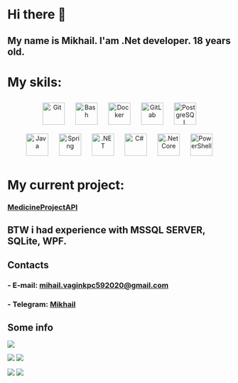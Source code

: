 # Hi there 👋
## My name is Mikhail. I'am .Net developer. 18 years old.
# My skils: 
<div align="center">
  <a href="https://github.com/" target="_blank"><img style="margin: 10px" src="https://profilinator.rishav.dev/skills-assets/git-scm-icon.svg" alt="Git" height="50" /></a>  
  <a href="https://www.gnu.org/software/bash/" target="_blank"><img style="margin: 10px" src="https://profilinator.rishav.dev/skills-assets/gnu_bash-icon.svg" alt="Bash" height="50" /></a>  
  <a href="https://www.docker.com/" target="_blank"><img style="margin: 10px" src="https://profilinator.rishav.dev/skills-assets/docker-original-wordmark.svg" alt="Docker" height="50" /></a>  
  <a href="https://about.gitlab.com/" target="_blank"><img style="margin: 10px" src="https://profilinator.rishav.dev/skills-assets/gitlab.svg" alt="GitLab" height="50" /></a>  
  <a href="https://www.postgresql.org/" target="_blank"><img style="margin: 10px" src="https://profilinator.rishav.dev/skills-assets/postgresql-original-wordmark.svg" alt="PostgreSQL" height="50" /></a>
</div>
<div align="center">
  <a href="https://www.java.com/" target="_blank"><img style="margin: 10px" src="https://profilinator.rishav.dev/skills-assets/java-original-wordmark.svg" alt="Java" height="50" /></a>
  <a href="https://docs.spring.io/spring-framework/docs/3.0.x/reference/expressions.html#:~:text=The%20Spring%20Expression%20Language%20(SpEL,and%20basic%20string%20templating%20functionality." target="_blank"><img style="margin: 10px" src="https://profilinator.rishav.dev/skills-assets/springio-icon.svg" alt="Spring" height="50" /></a>  
  <a href="https://dotnet.microsoft.com/download/dotnet-framework" target="_blank"><img style="margin: 10px" src="https://profilinator.rishav.dev/skills-assets/dot-net-original-wordmark.svg" alt=".NET" height="50" /></a>  
  <a href="https://docs.microsoft.com/en-us/dotnet/csharp/" target="_blank"><img style="margin: 10px" src="https://profilinator.rishav.dev/skills-assets/csharp-original.svg" alt="C#" height="50" /></a>  
  <a href="https://dotnet.microsoft.com/download" target="_blank"><img style="margin: 10px" src="https://profilinator.rishav.dev/skills-assets/dotnetcore.png" alt=".Net Core" height="50" /></a>  
  <a href="https://docs.microsoft.com/en-us/powershell/" target="_blank"><img style="margin: 10px" src="https://profilinator.rishav.dev/skills-assets/powershell.png" alt="PowerShell" height="50" /></a>  
</div>

# My current project:
### <a href="https://github.com/QwZxC/MedicineProjectAPI"> MedicineProjectAPI </a>

## BTW i had experience with MSSQL SERVER, SQLite, WPF.

## Contacts
### - E-mail: [mihail.vaginkpc592020@gmail.com](mailto:mihail.vaginkpc592020@gmail.com)
### - Telegram: [Mikhail](https://t.me/Stop_Fuck_My_Brain)

## Some info
  ![](https://github-profile-summary-cards.vercel.app/api/cards/profile-details?username=QwZxC&theme=solarized_dark)

  ![](https://github-profile-summary-cards.vercel.app/api/cards/most-commit-language?username=QwZxC&theme=solarized_dark) ![](https://github-profile-summary-cards.vercel.app/api/cards/repos-per-language?username=QwZxC&theme=solarized_dark)
  
  ![](https://github-profile-summary-cards.vercel.app/api/cards/stats?username=QwZxC&theme=solarized_dark) ![](https://github-profile-summary-cards.vercel.app/api/cards/productive-time?username=QwZxC&theme=solarized_dark)
